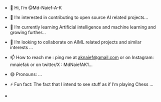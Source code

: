 - 👋 Hi, I’m @Md-Naief-A-K
- 👀 I’m interested in contributing to open source AI related projects...
- 🌱 I’m currently learning Artificial intelligence and machine learning and growing further...
- 💞️ I’m looking to collaborate on AIML related projects and similar interests  ...
- 📫 How to reach me : ping me at aknaief@gmail.com or on Instagram: mnaiefak or on twitter/X : MdNaiefAK1...
- 😄 Pronouns: ...
- ⚡ Fun fact: The fact that I intend to see stuff as if I’m playing Chess ...

- 

<!---
Md-Naief-A-K/Md-Naief-A-K is a ✨ special ✨ repository because its `README.md` (this file) appears on your GitHub profile.
You can click the Preview link to take a look at your changes.
--->
